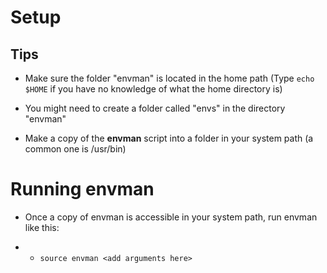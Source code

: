 # Setup

## Tips

* Make sure the folder "envman" is located in the home path (Type `echo $HOME` if you have no knowledge of what the home directory is)

* You might need to create a folder called "envs" in the directory "envman"

* Make a copy of the __envman__ script into a folder in your system path (a common one is /usr/bin)

# Running envman

* Once a copy of envman is accessible in your system path, run envman like this:

* * `source envman <add arguments here>`